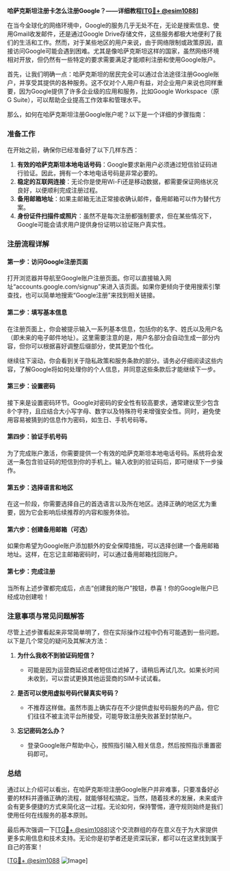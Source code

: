 **哈萨克斯坦注册卡怎么注册Google？——详细教程[[TG💪+ @esim1088](https://t.me/s/esim1088)]**

在当今全球化的网络环境中，Google的服务几乎无处不在，无论是搜索信息、使用Gmail收发邮件，还是通过Google Drive存储文件，这些服务都极大地便利了我们的生活和工作。然而，对于某些地区的用户来说，由于网络限制或政策原因，直接访问Google可能会遇到困难。尤其是像哈萨克斯坦这样的国家，虽然网络环境相对开放，但仍然有一些特定的要求需要满足才能顺利注册和使用Google账户。

首先，让我们明确一点：哈萨克斯坦的居民完全可以通过合法途径注册Google账户，并享受其提供的各种服务。这不仅对个人用户有益，对企业用户来说也同样重要，因为Google提供了许多企业级的应用和服务，比如Google Workspace（原G Suite），可以帮助企业提高工作效率和管理水平。

那么，如何在哈萨克斯坦注册Google账户呢？以下是一个详细的步骤指南：

### 准备工作

在开始之前，确保你已经准备好了以下几样东西：

1. **有效的哈萨克斯坦本地电话号码**：Google要求新用户必须通过短信验证码进行验证。因此，拥有一个本地电话号码是非常必要的。
2. **稳定的互联网连接**：无论你是使用Wi-Fi还是移动数据，都需要保证网络状况良好，以便顺利完成注册过程。
3. **备用邮箱地址**：如果主邮箱无法正常接收确认邮件，备用邮箱可以作为替代方案。
4. **身份证件扫描件或照片**：虽然不是每次注册都强制要求，但在某些情况下，Google可能会请求用户提供身份证明以验证账户真实性。

### 注册流程详解

#### 第一步：访问Google注册页面

打开浏览器并导航至Google账户注册页面。你可以直接输入网址“accounts.google.com/signup”来进入该页面。如果你更倾向于使用搜索引擎查找，也可以简单地搜索“Google注册”来找到相关链接。

#### 第二步：填写基本信息

在注册页面上，你会被提示输入一系列基本信息，包括你的名字、姓氏以及用户名（即未来的电子邮件地址）。这里需要注意的是，用户名部分会自动生成一部分内容，但你可以根据喜好调整后缀部分，使其更加个性化。

继续往下滚动，你会看到关于隐私政策和服务条款的部分。请务必仔细阅读这些内容，了解Google将如何处理你的个人信息，并同意这些条款后才能继续下一步。

#### 第三步：设置密码

接下来是设置密码环节。Google对密码的安全性有较高要求，通常建议至少包含8个字符，且应结合大小写字母、数字以及特殊符号来增强安全性。同时，避免使用容易被猜到的信息作为密码，如生日、手机号码等。

#### 第四步：验证手机号码

为了完成账户激活，你需要提供一个有效的哈萨克斯坦本地电话号码。系统将会发送一条包含验证码的短信到你的手机上。输入收到的验证码后，即可继续下一步操作。

#### 第五步：选择语言和地区

在这一阶段，你需要选择自己的首选语言以及所在地区。选择正确的地区尤为重要，因为它会影响后续推荐的内容和服务体验。

#### 第六步：创建备用邮箱（可选）

如果你希望为Google账户添加额外的安全保障措施，可以选择创建一个备用邮箱地址。这样，在忘记主邮箱密码时，可以通过备用邮箱找回账户。

#### 第七步：完成注册

当所有上述步骤都完成后，点击“创建我的账户”按钮，恭喜！你的Google账户已经成功创建啦！

### 注意事项与常见问题解答

尽管上述步骤看起来非常简单明了，但在实际操作过程中仍有可能遇到一些问题。以下是几个常见的疑问及其解决方法：

1. **为什么我收不到验证码短信？**
   - 可能是因为运营商延迟或者短信过滤掉了，请稍后再试几次。如果长时间未收到，可以尝试更换其他运营商的SIM卡试试看。

2. **是否可以使用虚拟号码代替真实号码？**
   - 不推荐这样做。虽然市面上确实存在不少提供虚拟号码服务的产品，但它们往往不被主流平台所接受，可能导致注册失败甚至封禁账户。

3. **忘记密码怎么办？**
   - 登录Google账户帮助中心，按照指引输入相关信息，然后按照指示重置密码即可。

### 总结

通过以上介绍可以看出，在哈萨克斯坦注册Google账户并非难事，只要准备好必要的材料并遵循正确的流程，就能够轻松搞定。当然，随着技术的发展，未来或许会有更多便捷的方式来简化这一过程。无论如何，保持警惕，遵守规则始终是我们使用任何在线服务的基本原则。

最后再次强调一下[[TG💪+ @esim1088](https://t.me/s/esim1088)]这个交流群组的存在意义在于为大家提供更多实用信息和技术支持。无论你是初学者还是资深玩家，都可以在这里找到属于自己的答案！

[[TG💪+ @esim1088](https://t.me/s/esim1088) ![Image](https://i.postimg.cc/4NQfJmqS/Snipaste-2025-05-13-00-14-12.png)]